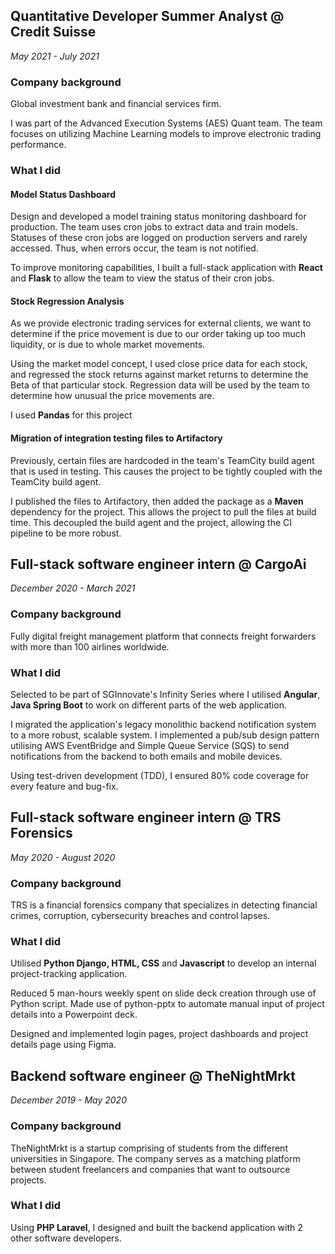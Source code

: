 ## Quantitative Developer Summer Analyst @ Credit Suisse

*May 2021 - July 2021*
### Company background
Global investment bank and financial services firm. 

I was part of the Advanced Execution Systems (AES) Quant team. The team focuses on utilizing Machine Learning
models to improve electronic trading performance.

### What I did

#### Model Status Dashboard 
Design and developed a model training status monitoring dashboard for production. 
The team uses cron jobs to extract data and train models. Statuses of these cron jobs are logged on production servers
and rarely accessed. Thus, when errors occur, the team is not notified. 

To improve monitoring capabilities, I built a full-stack application with **React** and **Flask** to allow the team to view the status of their cron jobs. 

#### Stock Regression Analysis
As we provide electronic trading services for external clients, we want to determine if the price movement is due to our order taking up too much liquidity, or is due to whole market movements. 

Using the market model concept, I used close price data for each stock, and regressed the stock returns against market returns to determine the Beta of that particular stock. Regression data will be used by the team to determine how unusual the price movements are.

I used **Pandas** for this project

#### Migration of integration testing files to Artifactory
Previously, certain files are hardcoded in the team's TeamCity build agent that is used in testing. This causes the project to be tightly coupled with the TeamCity build agent.

I published the files to Artifactory, then added the package as a **Maven** dependency for the project. This allows the project to pull the files at build time. This decoupled the build agent and the project, allowing the CI pipeline to be more robust.

## Full-stack software engineer intern @ CargoAi

*December 2020 - March 2021*
### Company background
Fully digital freight management platform that connects freight forwarders with more than 100 airlines worldwide.

### What I did

Selected to be part of SGInnovate's Infinity Series where I utilised **Angular**, **Java Spring Boot** to work on different parts of the web application. 

I migrated the application's legacy monolithic backend notification system to a more robust, scalable system. I implemented a pub/sub design pattern utilising AWS EventBridge and Simple Queue Service (SQS) to send notifications from the backend to both emails and mobile devices.

Using test-driven development (TDD), I ensured 80% code coverage for every feature and bug-fix. 

## Full-stack software engineer intern @ TRS Forensics

*May 2020 - August 2020*
### Company background
TRS is a financial forensics company that specializes in detecting financial crimes, corruption, cybersecurity breaches and control lapses.

### What I did

Utilised **Python Django, HTML, CSS** and **Javascript** to develop an internal project-tracking application. 

Reduced 5 man-hours weekly spent on slide deck creation through use of Python script. Made use of python-pptx to automate manual input of project details into a Powerpoint deck. 

Designed and implemented login pages, project dashboards and project details page using Figma.


## Backend software engineer  @ TheNightMrkt

*December 2019 - May 2020*
### Company background
TheNightMrkt is a startup comprising of students from the different universities in Singapore. The company serves as a matching platform between student freelancers and companies that want to outsource projects.

### What I did
Using **PHP Laravel**, I designed and built the backend application with 2 other software developers. 
